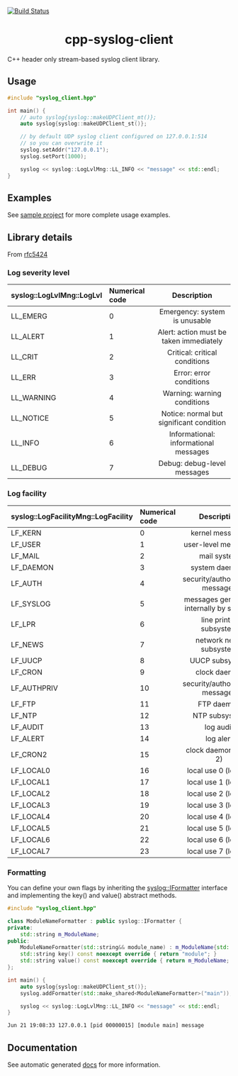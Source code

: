[![Build Status](https://app.travis-ci.com/mmarkeloff/cpp-syslog-client.svg?branch=main)](https://app.travis-ci.com/mmarkeloff/cpp-syslog-client)

<h1 align="center">
cpp-syslog-client
</h1>

C++ header only stream-based syslog client library.

## Usage

```cpp
#include "syslog_client.hpp"

int main() {
    // auto syslog{syslog::makeUDPClient_mt()};
    auto syslog{syslog::makeUDPClient_st()};

    // by default UDP syslog client configured on 127.0.0.1:514
    // so you can overwrite it
    syslog.setAddr("127.0.0.1");
    syslog.setPort(1000);

    syslog << syslog::LogLvlMng::LL_INFO << "message" << std::endl;
}
```

## Examples

See [sample project](sample) for more complete usage examples.

## Library details

From [rfc5424](https://datatracker.ietf.org/doc/html/rfc5424#section-6.2.1)

### Log severity level

| syslog::LogLvlMng::LogLvl | Numerical code | Description                             |
| :---                      | :---           | :---:                                   |
| LL_EMERG                  | 0              | Emergency: system is unusable           |
| LL_ALERT                  | 1              | Alert: action must be taken immediately |
| LL_CRIT                   | 2              | Critical: critical conditions           |
| LL_ERR                    | 3              | Error: error conditions                 |
| LL_WARNING                | 4              | Warning: warning conditions             |
| LL_NOTICE                 | 5              | Notice: normal but significant condition |
| LL_INFO                   | 6              | Informational: informational messages   |
| LL_DEBUG                  | 7              | Debug: debug-level messages             |

### Log facility

| syslog::LogFacilityMng::LogFacility | Numerical code | Description                              |
| :---                                | :---           | :---:                                    |
| LF_KERN                             | 0              | kernel messages                          |
| LF_USER                             | 1              | user-level messages                      |
| LF_MAIL                             | 2              | mail system                              |
| LF_DAEMON                           | 3              | system daemons                           |
| LF_AUTH                             | 4              | security/authorization messages          |
| LF_SYSLOG                           | 5              | messages generated internally by syslogd |
| LF_LPR                              | 6              | line printer subsystem                   |
| LF_NEWS                             | 7              | network news subsystem                   |
| LF_UUCP                             | 8              | UUCP subsystem                           |
| LF_CRON                             | 9              | clock daemon                             |
| LF_AUTHPRIV                         | 10             | security/authorization messages          |
| LF_FTP                              | 11             | FTP daemon                               |
| LF_NTP                              | 12             | NTP subsystem                            |
| LF_AUDIT                            | 13             | log audit                                |
| LF_ALERT                            | 14             | log alert                                |
| LF_CRON2                            | 15             | clock daemon (note 2)                    |
| LF_LOCAL0                           | 16             | local use 0  (local0)                    |
| LF_LOCAL1                           | 17             | local use 1  (local1)                    |
| LF_LOCAL2                           | 18             | local use 2  (local2)                    |
| LF_LOCAL3                           | 19             | local use 3  (local3)                    |
| LF_LOCAL4                           | 20             | local use 4  (local4)                    |
| LF_LOCAL5                           | 21             | local use 5  (local5)                    |
| LF_LOCAL6                           | 22             | local use 6  (local6)                    |
| LF_LOCAL7                           | 23             | local use 7  (local7)                    |

### Formatting

You can define your own flags by inheriting the [syslog::IFormatter](https://github.com/mmarkeloff/cpp-syslog-client/blob/ff9e66a54d8fcfdf5a8fcfc14162b69efbc258fb/src/fmt_int.hpp#L43-L59) interface and implementing the key() and value() abstract methods.

```cpp
#include "syslog_client.hpp"

class ModuleNameFormatter : public syslog::IFormatter {
private:
    std::string m_ModuleName;
public:
    ModuleNameFormatter(std::string&& module_name) : m_ModuleName{std::move(module_name)} {}
    std::string key() const noexcept override { return "module"; }
    std::string value() const noexcept override { return m_ModuleName; }
};

int main() {
    auto syslog{syslog::makeUDPClient_st()};
    syslog.addFormatter(std::make_shared<ModuleNameFormatter>("main"));

    syslog << syslog::LogLvlMng::LL_INFO << "message" << std::endl;
}
```

```bash
Jun 21 19:08:33 127.0.0.1 [pid 00000015] [module main] message
```

## Documentation

See automatic generated [docs](https://mmarkeloff.github.io/cpp-syslog-client/) for more information.
